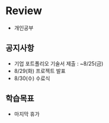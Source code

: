 # Review
- 개인공부

## 공지사항
- 기업 포트폴리오 기술서 제출 : ~8/25(금)
- 8/29(화) 프로젝트 발표
- 8/30(수) 수료식



## 학습목표
- 마지막 휴가

